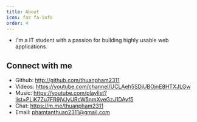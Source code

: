 ```yaml
---
title: About
icon: fas fa-info
order: 4
---
```


- I'm a IT student with a passion for building highly usable web applications.

## Connect with me

- Github: <http://github.com/thuanpham2311>
- Videos: <https://youtube.com/channel/UCLAeh5SDjUBOjnE8HTXJLGw>
- Music: <https://youtube.com/playlist?list=PLiK7Zu7FR9jVJyURcW5nmXveGzJ1DAvf5>
- Chat: <https://m.me/thuanpham2311>
- Email: [phamtanthuan2311@gmail.com](mailto:phamtanthuan2311@gmail.com)
